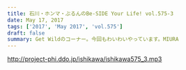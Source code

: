 ```yaml
---
title: 石川・ホンマ・ぶるんのBe-SIDE Your Life! vol.575-3
date: May 17, 2017
tags: ['2017', 'May 2017', 'vol.575']
draft: false
summary: Get Wildのコーナー。今回もわいわいやっています。MIURA
---
```


http://project-phi.ddo.jp/ishikawa/ishikawa575_3.mp3
